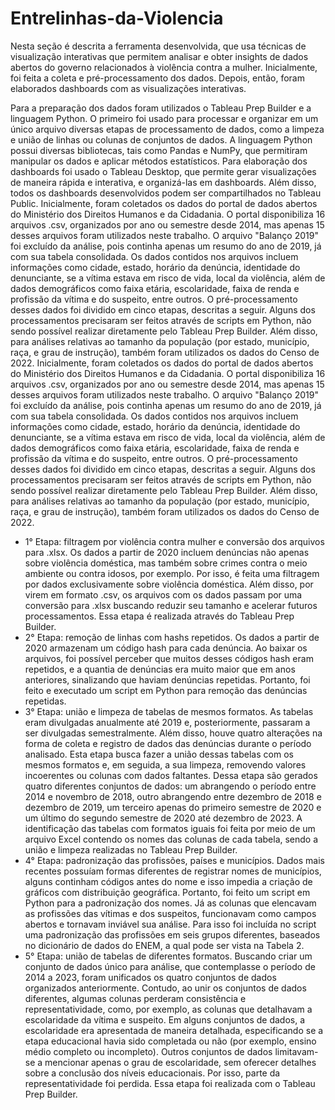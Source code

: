 # Entrelinhas-da-Violencia
Nesta seção é descrita a ferramenta desenvolvida, que usa técnicas de visualização interativas que permitem analisar e obter insights de dados abertos do governo relacionados à violência contra a mulher. Inicialmente, foi feita a coleta e pré-processamento dos dados. Depois, então, foram elaborados dashboards com as visualizações interativas.

Para a preparação dos dados foram utilizados o Tableau Prep Builder e a linguagem Python. O primeiro foi usado para processar e organizar em um único arquivo diversas etapas de processamento de dados, como a limpeza e união de linhas ou colunas de conjuntos de dados. A linguagem Python possui diversas bibliotecas, tais como Pandas e NumPy, que permitiram manipular os dados e aplicar métodos estatísticos. Para elaboração dos dashboards foi usado o Tableau Desktop, que permite gerar visualizações de maneira rápida e interativa, e organizá-las em dashboards. Além disso, todos os dashboards desenvolvidos podem ser compartilhados no Tableau Public. Inicialmente, foram coletados os dados do portal de dados abertos do Ministério dos Direitos Humanos e da Cidadania. O portal disponibiliza 16 arquivos .csv, organizados por ano ou semestre desde 2014, mas apenas 15 desses arquivos foram utilizados neste trabalho. O arquivo "Balanço 2019" foi excluído da análise, pois continha apenas um resumo do ano de 2019, já com sua tabela consolidada. Os dados contidos nos arquivos incluem informações como cidade, estado, horário da denúncia, identidade do denunciante, se a vítima estava em risco de vida, local da violência, além de dados demográficos como faixa etária, escolaridade, faixa de renda e profissão da vítima e do suspeito, entre outros. O pré-processamento desses dados foi dividido em cinco etapas, descritas a seguir. Alguns dos processamentos precisaram ser feitos através de scripts em Python, não sendo possível realizar diretamente pelo Tableau Prep Builder. Além disso, para análises relativas ao tamanho da população (por estado, município, raça, e grau de instrução), também foram utilizados os dados do Censo de 2022.
Inicialmente, foram coletados os dados do portal de dados abertos do Ministério dos Direitos Humanos e da Cidadania. O portal disponibiliza 16 arquivos .csv, organizados por ano ou semestre desde 2014, mas apenas 15 desses arquivos foram utilizados neste trabalho. O arquivo "Balanço 2019" foi excluído da análise, pois continha apenas um resumo do ano de 2019, já com sua tabela consolidada. Os dados contidos nos arquivos incluem informações como cidade, estado, horário da denúncia, identidade do denunciante, se a vítima estava em risco de vida, local da violência, além de dados demográficos como faixa etária, escolaridade, faixa de renda e profissão da vítima e do suspeito, entre outros. O pré-processamento desses dados foi dividido em cinco etapas, descritas a seguir. Alguns dos processamentos precisaram ser feitos através de scripts em Python, não sendo possível realizar diretamente pelo Tableau Prep Builder. Além disso, para análises relativas ao tamanho da população (por estado, município, raça, e grau de instrução), também foram utilizados os dados do Censo de 2022.

- 1° Etapa: filtragem por violência contra mulher e conversão dos arquivos para .xlsx. Os dados a partir de 2020 incluem denúncias não apenas sobre violência doméstica, mas também sobre crimes contra o meio ambiente ou contra idosos, por exemplo. Por isso, é feita uma filtragem por dados exclusivamente sobre violência doméstica. Além disso, por virem em formato .csv, os arquivos com os dados passam por uma conversão para .xlsx buscando reduzir seu tamanho e acelerar futuros processamentos. Essa etapa é realizada através do Tableau Prep Builder.
- 2° Etapa: remoção de linhas com hashs repetidos. Os dados a partir de 2020 armazenam um código hash para cada denúncia. Ao baixar os arquivos, foi possível perceber que muitos desses códigos hash eram repetidos, e a quantia de denúncias era muito maior que em anos anteriores, sinalizando que haviam denúncias repetidas. Portanto, foi feito e executado um script em Python para remoção das denúncias repetidas.
- 3° Etapa: união e limpeza de tabelas de mesmos formatos. As tabelas eram divulgadas anualmente até 2019 e, posteriormente, passaram a ser divulgadas semestralmente. Além disso, houve quatro alterações na forma de coleta e registro de dados das denúncias durante o período analisado. Esta etapa busca fazer a união dessas tabelas com os mesmos formatos e, em seguida, a sua limpeza, removendo valores incoerentes ou colunas com dados faltantes. Dessa etapa são gerados quatro diferentes conjuntos de dados: um abrangendo o período entre 2014 e novembro de 2018, outro abrangendo entre dezembro de 2018 e dezembro de 2019, um terceiro apenas do primeiro semestre de 2020 e um último do segundo semestre de 2020 até dezembro de 2023. A identificação das tabelas com formatos iguais foi feita por meio de um arquivo Excel contendo os nomes das colunas de cada tabela, sendo a união e limpeza realizadas no Tableau Prep Builder.
- 4° Etapa: padronização das profissões, países e municípios. Dados mais recentes possuíam formas diferentes de registrar nomes de municípios, alguns continham códigos antes do nome e isso impedia a criação de gráficos com distribuição geográfica. Portanto, foi feito um script em Python para a padronização dos nomes. Já as colunas que elencavam as profissões das vítimas e dos suspeitos, funcionavam como campos abertos e tornavam inviável sua análise. Para isso foi incluída no script uma padronização das profissões em seis grupos diferentes, baseados no dicionário de dados do ENEM, a qual pode ser vista na Tabela 2.
- 5° Etapa: união de tabelas de diferentes formatos. Buscando criar um conjunto de dados único para análise, que contemplasse o período de 2014 a 2023, foram unificados os quatro conjuntos de dados organizados anteriormente. Contudo, ao unir os conjuntos de dados diferentes, algumas colunas perderam consistência e representatividade, como, por exemplo, as colunas que detalhavam a escolaridade da vítima e suspeito. Em alguns conjuntos de dados, a escolaridade era apresentada de maneira detalhada, especificando se a etapa educacional havia sido completada ou não (por exemplo, ensino médio completo ou incompleto). Outros conjuntos de dados limitavam-se a mencionar apenas o grau de escolaridade, sem oferecer detalhes sobre a conclusão dos níveis educacionais. Por isso, parte da representatividade foi perdida. Essa etapa foi realizada com o Tableau Prep Builder.

